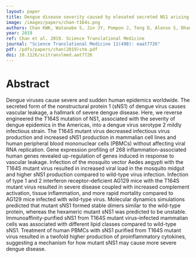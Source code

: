 ```yaml
---
layout: paper
title: Dengue disease severity caused by elevated secreted NS1 arising from a single T164S mutation
image: /images/papers/chan-t164s.png
authors: Chan KWK, Watanabe S, Jin JY, Pompon J, Teng D, Alonso S, Dhanasekaran V, Halstead SB, Marzinek J, Bond PJ, Burla B, Torta F, Wenk MR, Ooi EE, Vasudevan SG
year: 2019
ref: Chan et al. 2019. Science Translational Medicine
journal: "Science Translational Medicine 11(498): eaat7726"
pdf: /pdfs/papers/chan(2019)stm.pdf
doi: 10.1126/scitranslmed.aat7726
---
```


# Abstract

Dengue viruses cause severe and sudden human epidemics worldwide. The secreted form of the nonstructural protein 1 (sNS1) of dengue virus causes vascular leakage, a hallmark of severe dengue disease. Here, we reverse engineered the T164S mutation of NS1, associated with the severity of dengue epidemics in the Americas, into a dengue virus serotype 2 mildly infectious strain. The T164S mutant virus decreased infectious virus production and increased sNS1 production in mammalian cell lines and human peripheral blood mononuclear cells (PBMCs) without affecting viral RNA replication. Gene expression profiling of 268 inflammation-associated human genes revealed up-regulation of genes induced in response to vascular leakage. Infection of the mosquito vector Aedes aegypti with the T164S mutant virus resulted in increased viral load in the mosquito midgut and higher sNS1 production compared to wild-type virus infection. Infection of type 1 and 2 interferon receptor–deficient AG129 mice with the T164S mutant virus resulted in severe disease coupled with increased complement activation, tissue inflammation, and more rapid mortality compared to AG129 mice infected with wild-type virus. Molecular dynamics simulations predicted that mutant sNS1 formed stable dimers similar to the wild-type protein, whereas the hexameric mutant sNS1 was predicted to be unstable. Immunoaffinity-purified sNS1 from T164S mutant virus–infected mammalian cells was associated with different lipid classes compared to wild-type sNS1. Treatment of human PBMCs with sNS1 purified from T164S mutant virus resulted in a twofold higher production of proinflammatory cytokines, suggesting a mechanism for how mutant sNS1 may cause more severe dengue disease.